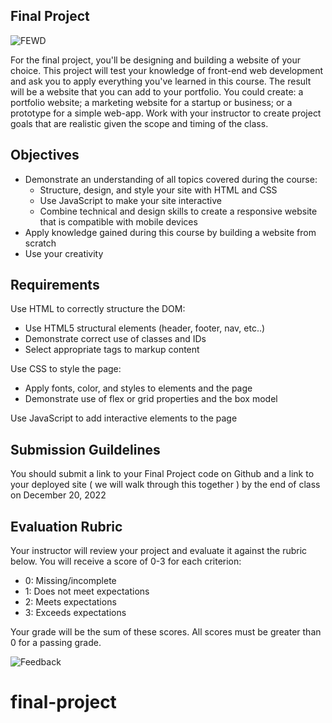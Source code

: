 ## Final Project
![FEWD](images/fewd.jpg)

For the final project, you'll be designing and building a website of your choice. This project will test your knowledge of front-end web development and ask you to apply everything you've learned in this course. The result will be a website that you can add to your portfolio. You could create: a portfolio website; a marketing website for a startup or business; or a prototype for a simple web-app. Work with your instructor to create project goals that are realistic given the scope and timing of the class.

## Objectives
- Demonstrate an understanding of all topics covered during the course:
  - Structure, design, and style your site with HTML and CSS
  - Use JavaScript to make your site interactive
  - Combine technical and design skills to create a responsive website that is compatible with mobile devices
- Apply knowledge gained during this course by building a website from scratch
- Use your creativity

## Requirements
Use HTML to correctly structure the DOM:
- Use HTML5 structural elements (header, footer, nav, etc..)
- Demonstrate correct use of classes and IDs
- Select appropriate tags to markup content

Use CSS to style the page:
- Apply fonts, color, and styles to elements and the page
- Demonstrate use of flex or grid properties and the box model

Use JavaScript to add interactive elements to the page


## Submission Guildelines
You should submit a link to your Final Project code on Github and a link to your deployed site ( we will walk through this together ) by the end of class on December 20, 2022

## Evaluation Rubric
Your instructor will review your project and evaluate it against the rubric below.  You will receive a score of 0-3 for each criterion:
- 0: Missing/incomplete
- 1: Does not meet expectations
- 2: Meets expectations
- 3: Exceeds expectations

Your grade will be the sum of these scores.  All scores must be greater than 0 for a passing grade.

![Feedback](images/feedback.png)

# final-project
